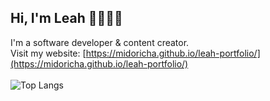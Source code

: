 ## Hi, I'm Leah 👋👩🏻‍💻
I'm a software developer & content creator.<br>
Visit my website: [https://midoricha.github.io/leah-portfolio/](https://midoricha.github.io/leah-portfolio/)<br><br>
![Top Langs](https://github-readme-stats.vercel.app/api/top-langs/?username=midoricha&layout=compact)<br>

<!--
**midoricha/midoricha** is a ✨ _special_ ✨ repository because its `README.md` (this file) appears on your GitHub profile.

Here are some ideas to get you started:

- 🔭 I’m currently working on ...
- 🌱 I’m currently learning ...
- 👯 I’m looking to collaborate on ...
- 🤔 I’m looking for help with ...
- 💬 Ask me about ...
- 📫 How to reach me: ...
- 😄 Pronouns: ...
- ⚡ Fun fact: ...
-->
